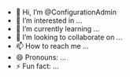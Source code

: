 - 👋 Hi, I’m @ConfigurationAdmin
- 👀 I’m interested in ...
- 🌱 I’m currently learning ...
- 💞️ I’m looking to collaborate on ...
- 📫 How to reach me ...
- 😄 Pronouns: ...
- ⚡ Fun fact: ...

<!---
ConfigurationAdmin/ConfigurationAdmin is a ✨ special ✨ repository because its `README.md` (this file) appears on your GitHub profile.
You can click the Preview link to take a look at your changes.
--->
